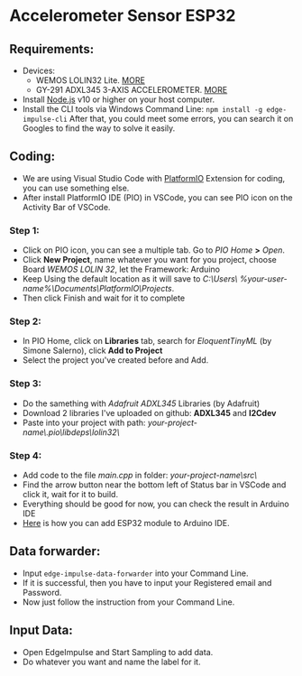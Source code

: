 # Accelerometer Sensor ESP32
## Requirements:
- Devices:
    - WEMOS LOLIN32 Lite. [MORE](https://diyprojects.io/deal-wemos-lolin32-lite-compact)
    - GY-291 ADXL345 3-AXIS ACCELEROMETER. [MORE](https://opencircuit.shop/Product/ADXL345-3-axis-Accelerometer-GY-291)
- Install [Node.js](https://nodejs.org/) v10 or higher on your host computer.
- Install the CLI tools via Windows Command Line:
```npm install -g edge-impulse-cli```
After that, you could meet some errors, you can search it on Googles to find the way to solve it easily.
## Coding:
- We are using Visual Studio Code with [PlatformIO](https://platformio.org) Extension for coding, you can use something else.
- After install PlatformIO IDE (PIO) in VSCode, you can see PIO icon on the Activity Bar of VSCode.
### Step 1:
- Click on PIO icon, you can see a multiple tab. Go to *PIO Home* **>** *Open*.
- Click **New Project**, name whatever you want for you project, choose Board *WEMOS LOLIN 32*, let the Framework: Arduino
- Keep Using the default location as it will save to *C:\Users\\ %your-user-name%\Documents\PlatformIO\Projects*.
- Then click Finish and wait for it to complete
### Step 2:
- In PIO Home, click on **Libraries** tab, search for *EloquentTinyML* (by Simone Salerno), click **Add to Project**
- Select the project you've created before and Add.
### Step 3:
- Do the samething with *Adafruit ADXL345* Libraries (by Adafruit)
- Download 2 libraries I've uploaded on github: **ADXL345** and **I2Cdev**
- Paste into your project with path: *your-project-name\\.pio\libdeps\lolin32\\*
### Step 4:
- Add code to the file *main.cpp* in folder: *your-project-name\\src\\* 
- Find the arrow button near the bottom left of Status bar in VSCode and click it, wait for it to build.
- Everything should be good for now, you can check the result in Arduino IDE
- [Here](https://randomnerdtutorials.com/installing-the-esp32-board-in-arduino-ide-windows-instructions/) is how you can add ESP32 module to Arduino IDE.

## Data forwarder:
- Input ```edge-impulse-data-forwarder``` into your Command Line.
- If it is successful, then you have to input your Registered email and Password.
- Now just follow the instruction from your Command Line.

## Input Data:
- Open EdgeImpulse and Start Sampling to add data.
- Do whatever you want and name the label for it.

